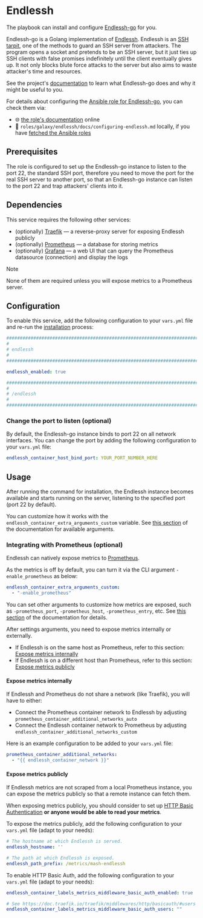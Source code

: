 <!--
SPDX-FileCopyrightText: 2020 - 2024 MDAD project contributors
SPDX-FileCopyrightText: 2020 - 2024 Slavi Pantaleev
SPDX-FileCopyrightText: 2020 Aaron Raimist
SPDX-FileCopyrightText: 2020 Chris van Dijk
SPDX-FileCopyrightText: 2020 Dominik Zajac
SPDX-FileCopyrightText: 2020 Mickaël Cornière
SPDX-FileCopyrightText: 2022 François Darveau
SPDX-FileCopyrightText: 2022 Julian Foad
SPDX-FileCopyrightText: 2022 Warren Bailey
SPDX-FileCopyrightText: 2023 Antonis Christofides
SPDX-FileCopyrightText: 2023 Felix Stupp
SPDX-FileCopyrightText: 2023 Julian-Samuel Gebühr
SPDX-FileCopyrightText: 2023 Pierre 'McFly' Marty
SPDX-FileCopyrightText: 2024 Tiz
SPDX-FileCopyrightText: 2024 - 2025 Suguru Hirahara

SPDX-License-Identifier: AGPL-3.0-or-later
-->

# Endlessh

The playbook can install and configure [Endlessh-go](https://github.com/shizunge/endlessh-go) for you.

Endlessh-go is a Golang implementation of [Endlessh](https://github.com/skeeto/endlessh). Endlessh is an [SSH tarpit](https://nullprogram.com/blog/2019/03/22), one of the methods to guard an SSH server from attackers. The program opens a socket and pretends to be an SSH server, but it just ties up SSH clients with false promises indefinitely until the client eventually gives up. It not only blocks blute force attacks to the server but also aims to waste attacker's time and resources.

See the project's [documentation](https://github.com/shizunge/endlessh-go/blob/main/README.md) to learn what Endlessh-go does and why it might be useful to you.

For details about configuring the [Ansible role for Endlessh-go](https://github.com/mother-of-all-self-hosting/ansible-role-endlessh), you can check them via:
- 🌐 [the role's documentation](https://github.com/mother-of-all-self-hosting/ansible-role-endlessh/blob/main/docs/configuring-endlessh.md) online
- 📁 `roles/galaxy/endlessh/docs/configuring-endlessh.md` locally, if you have [fetched the Ansible roles](../installing.md)

## Prerequisites

The role is configured to set up the Endlessh-go instance to listen to the port 22, the standard SSH port, therefore you need to move the port for the real SSH server to another port, so that an Endlessh-go instance can listen to the port 22 and trap attackers' clients into it.

## Dependencies

This service requires the following other services:

- (optionally) [Traefik](traefik.md) — a reverse-proxy server for exposing Endlessh publicly
- (optionally) [Prometheus](prometheus.md) — a database for storing metrics
- (optionally) [Grafana](grafana.md) — a web UI that can query the Prometheus datasource (connection) and display the logs

>[!NOTE]
> None of them are required unless you will expose metrics to a Prometheus server.

## Configuration

To enable this service, add the following configuration to your `vars.yml` file and re-run the [installation](../installing.md) process:

```yaml
########################################################################
#                                                                      #
# endlessh                                                             #
#                                                                      #
########################################################################

endlessh_enabled: true

########################################################################
#                                                                      #
# /endlessh                                                            #
#                                                                      #
########################################################################
```

### Change the port to listen (optional)

By default, the Endlessh-go instance binds to port 22 on all network interfaces. You can change the port by adding the following configuration to your `vars.yml` file:

```yaml
endlessh_container_host_bind_port: YOUR_PORT_NUMBER_HERE
```

## Usage

After running the command for installation, the Endlessh instance becomes available and starts running on the server, listening to the specified port (port 22 by default).

You can customize how it works with the `endlessh_container_extra_arguments_custom` variable. See [this section](https://github.com/shizunge/endlessh-go/blob/main/README.md#usage) of the documentation for available arguments.

### Integrating with Prometheus (optional)

Endlessh can natively expose metrics to [Prometheus](prometheus.md).

As the metrics is off by default, you can turn it via the CLI argument `-enable_prometheus` as below:

```yaml
endlessh_container_extra_arguments_custom:
  - "-enable_prometheus"
```

You can set other arguments to customize how metrics are exposed, such as `-prometheus_port`, `-prometheus_host`, `-prometheus_entry`, etc. See [this section](https://github.com/shizunge/endlessh-go/blob/main/README.md#usage) of the documentation for details.

After settings arguments, you need to expose metrics internally or externally.

- If Endlessh is on the same host as Prometheus, refer to this section: [Expose metrics internally](#expose-metrics-internally)
- If Endlessh is on a different host than Prometheus, refer to this section: [Expose metrics publicly](#expose-metrics-publicly)

#### Expose metrics internally

If Endlessh and Prometheus do not share a network (like Traefik), you will have to either:

- Connect the Prometheus container network to Endlessh by adjusting `prometheus_container_additional_networks_auto`
- Connect the Endlessh container network to Prometheus by adjusting `endlessh_container_additional_networks_custom`

Here is an example configuration to be added to your `vars.yml` file:

```yaml
prometheus_container_additional_networks:
  - "{{ endlessh_container_network }}"
```

#### Expose metrics publicly

If Endlessh metrics are not scraped from a local Prometheus instance, you can expose the metrics publicly so that a remote instance can fetch them.

When exposing metrics publicly, you should consider to set up [HTTP Basic Authentication](https://developer.mozilla.org/en-US/docs/Web/HTTP/Authentication) **or anyone would be able to read your metrics**.

To expose the metrics publicly, add the following configuration to your `vars.yml` file (adapt to your needs):

```yaml
# The hostname at which Endlessh is served.
endlessh_hostname: ''

# The path at which Endlessh is exposed.
endlessh_path_prefix: /metrics/mash-endlessh
```

To enable HTTP Basic Auth, add the following configuration to your `vars.yml` file (adapt to your needs):

```yaml
endlessh_container_labels_metrics_middleware_basic_auth_enabled: true

# See https://doc.traefik.io/traefik/middlewares/http/basicauth/#users for details.
endlessh_container_labels_metrics_middleware_basic_auth_users: ""
```
